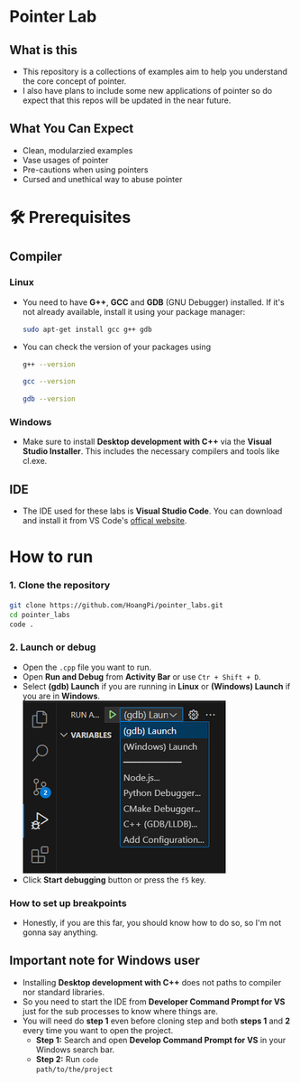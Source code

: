 # Pointer Lab
## What is this
- This repository is a collections of examples aim to help you understand the core concept of pointer.
- I also have plans to include some new applications of pointer so do expect that this repos will be updated in the near future.
## What You Can Expect
- Clean, modularzied examples
- Vase usages of pointer
- Pre-cautions when using pointers
- Cursed and unethical way to abuse pointer
# 🛠️ Prerequisites
## Compiler
### Linux
- You need to have **G++**, **GCC** and **GDB** (GNU Debugger) installed. If it's not already available, install it using your package manager:
    ```bash
    sudo apt-get install gcc g++ gdb
    ```
- You can check the version of your packages using
    ```bash
    g++ --version
    ```
    ```bash
    gcc --version
    ```
    ```bash
    gdb --version
    ```
### Windows
- Make sure to install **Desktop development with C++** via the **Visual Studio Installer**. This includes the necessary compilers and tools like cl.exe.

## IDE
- The IDE used for these labs is **Visual Studio Code**. You can download and install it from VS Code's <a href="https://code.visualstudio.com/Download" target="blank">offical website</a>.

# How to run
### 1. Clone the repository
```bash
git clone https://github.com/HoangPi/pointer_labs.git
cd pointer_labs
code .
```
### 2. Launch or debug
- Open the <code>.cpp</code> file you want to run.
- Open **Run and Debug** from **Activity Bar** or use <code>Ctr + Shift + D</code>.
- Select **(gdb) Launch** if you are running in **Linux** or **(Windows) Launch** if you are in **Windows**.
![alt text](images/image.png)
- Click **Start debugging** button or press the <code>f5</code> key.
### How to set up breakpoints
 - Honestly, if you are this far, you should know how to do so, so I'm not gonna say anything.
## Important note for Windows  user
- Installing **Desktop development with C++** does not paths to compiler nor standard libraries.
- So you need to start the IDE from **Developer Command Prompt for VS** just for the sub processes to know where things are.
- You will need do **step 1** even before cloning step and both **steps 1** and **2** every time you want to open the project.
    -  **Step 1:** Search and open **Develop Command Prompt for VS** in your Windows search bar.
    - **Step 2:** Run <code>code path/to/the/project</code>
